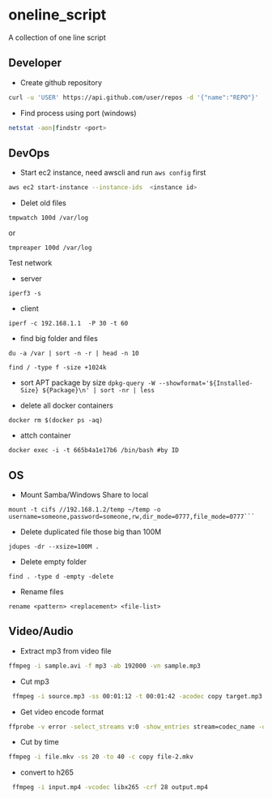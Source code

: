 # oneline_script
A collection of one line script

## Developer
* Create github repository

```bash
curl -u 'USER' https://api.github.com/user/repos -d '{"name":"REPO"}'
```

* Find process using port (windows)
```bash
netstat -aon|findstr <port>
```

## DevOps
* Start ec2 instance, need awscli and run `aws config` first

```bash
aws ec2 start-instance --instance-ids  <instance id>
```

* Delet old files
```
tmpwatch 100d /var/log
```
or 
```
tmpreaper 100d /var/log
```

Test network
* server 
```
iperf3 -s
```

* client 
```
iperf -c 192.168.1.1  -P 30 -t 60
```

* find big folder and files
```
du -a /var | sort -n -r | head -n 10
```

`find / -type f -size +1024k`

* sort APT package by size
`dpkg-query -W --showformat='${Installed-Size} ${Package}\n' | sort -nr | less`

* delete all docker containers
```
docker rm $(docker ps -aq)
```

* attch container
```
docker exec -i -t 665b4a1e17b6 /bin/bash #by ID
```

## OS
* Mount Samba/Windows Share to local
```
mount -t cifs //192.168.1.2/temp ~/temp -o username=someone,password=someone,rw,dir_mode=0777,file_mode=0777```
```
* Delete duplicated file those big than 100M 
```
jdupes -dr --xsize=100M .
```
* Delete empty folder
```
find . -type d -empty -delete
```
* Rename files
```
rename <pattern> <replacement> <file-list>
```
## Video/Audio
* Extract mp3 from video file

```bash
ffmpeg -i sample.avi -f mp3 -ab 192000 -vn sample.mp3
```

* Cut mp3 
```bash
 ffmpeg -i source.mp3 -ss 00:01:12 -t 00:01:42 -acodec copy target.mp3
```
* Get video encode format
```bash
ffprobe -v error -select_streams v:0 -show_entries stream=codec_name -of default=nokey=1:noprint_wrappers=1 sample.mp4
```
* Cut by time
```bash
ffmpeg -i file.mkv -ss 20 -to 40 -c copy file-2.mkv
```

* convert to h265
```bash
 ffmpeg -i input.mp4 -vcodec libx265 -crf 28 output.mp4
 ```
